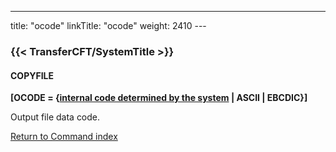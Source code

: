 ---
title: "ocode"
linkTitle: "ocode"
weight: 2410
--- <span id="ocode"></span>

### {{< TransferCFT/SystemTitle  >}}

#### COPYFILE

******[OCODE =
{<u>internal code determined by the system</u>
&#124; ASCII &#124; EBCDIC}]******

Output file data code.

[Return to Command index](../../)
